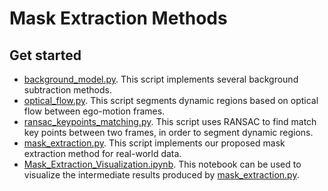 # Mask Extraction Methods


## Get started
* [background_model.py](background_model.py). This script implements several background subtraction methods.
* [optical_flow.py](optical_flow.py). This script segments dynamic regions based on optical flow between ego-motion frames.
* [ransac_keypoints_matching.py](ransac_keypoints_matching.py). This script uses RANSAC to find match key points between two frames, in order to segment dynamic regions.
* [mask_extraction.py](mask_extraction.py). This script implements our proposed mask extraction method for real-world data.
* [Mask_Extraction_Visualization.ipynb](Mask_Extraction_Visualization.ipynb). This 
notebook can be used to visualize the intermediate results produced by [mask_extraction.py](mask_extraction.py).

